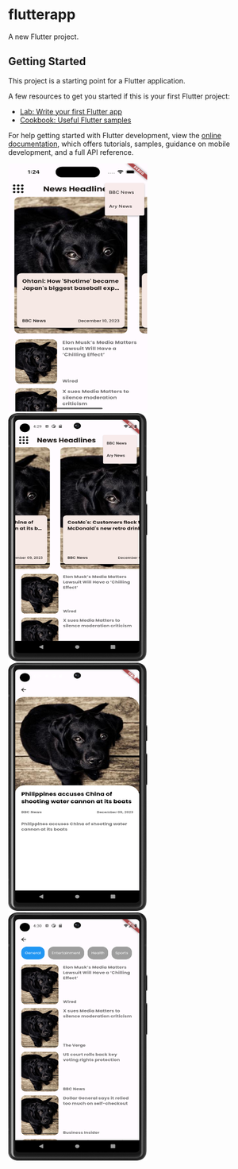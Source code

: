 # flutterapp

A new Flutter project.

## Getting Started

This project is a starting point for a Flutter application.

A few resources to get you started if this is your first Flutter project:

- [Lab: Write your first Flutter app](https://docs.flutter.dev/get-started/codelab)
- [Cookbook: Useful Flutter samples](https://docs.flutter.dev/cookbook)

For help getting started with Flutter development, view the
[online documentation](https://docs.flutter.dev/), which offers tutorials,
samples, guidance on mobile development, and a full API reference.

<img src="home.png" width="280" height="500"> <img src="homepage.png" width="280" height="500">
<img src="detailpage.png" width="280" height="500"> <img src="listpage.png" width="280" height="500">
